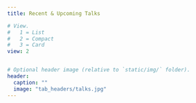 ```yaml
---
title: Recent & Upcoming Talks

# View.
#   1 = List
#   2 = Compact
#   3 = Card
view: 2


# Optional header image (relative to `static/img/` folder).
header:
  caption: ""
  image: "tab_headers/talks.jpg"
---
```

